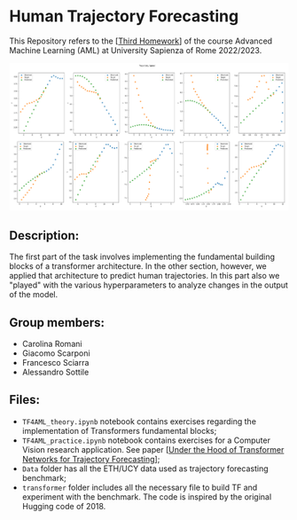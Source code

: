# Human Trajectory Forecasting

This Repository refers to the [[Third Homework](https://github.com/FraLuca/TF4AML)] of the course Advanced Machine Learning (AML) at University Sapienza of Rome 2022/2023.

![My Image](trajectory_speed.png)

## Description:
The first part of the task involves implementing the fundamental building blocks of a transformer architecture.
In the other section, however, we applied that architecture to predict human trajectories. In this part also we "played" with the various hyperparameters to analyze changes in the output of the model.

## Group members:
* Carolina Romani 
* Giacomo Scarponi 
* Francesco Sciarra
* Alessandro Sottile


## Files:
* `TF4AML_theory.ipynb` notebook contains exercises regarding the implementation of Transformers fundamental blocks;
* `TF4AML_practice.ipynb` notebook contains exercises for a Computer Vision research application. See paper [[Under the Hood of Transformer Networks for Trajectory Forecasting](https://arxiv.org/abs/2203.11878)];
* `Data` folder has all the ETH/UCY data used as trajectory forecasting benchmark;
* `transformer` folder includes all the necessary file to build TF and experiment with the benchmark. The code is inspired by the original Hugging code of 2018.
